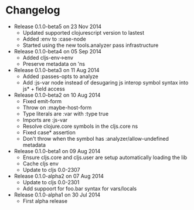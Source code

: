 Changelog
========================================
* Release 0.1.0-beta5 on 23 Nov 2014
  * Updated supported clojurescript version to lastest
  * Added :env to :case-node
  * Started using the new tools.analyzer pass infrastructure
* Release 0.1.0-beta4 on 05 Sep 2014
  * Added cljs-env->env
  * Preserve metadata on 'ns
* Release 0.1.0-beta3 on 11 Aug 2014
  * Added :passes-opts to analyze
  * Add :js-var node instead of desugaring js interop symbol syntax into js* + field access
* Release 0.1.0-beta2 on 10 Aug 2014
  * Fixed emit-form
  * Throw on :maybe-host-form
  * Type literals are :var with :type true
  * Imports are :js-var
  * Resolve clojure.core symbols in the cljs.core ns
  * Fixed case* assertion
  * Don't throw when the symbol has :analyzer/allow-undefined metadata
* Release 0.1.0-beta1 on 09 Aug 2014
  * Ensure cljs.core and cljs.user are setup automatically loading the lib
  * Cache cljs env
  * Update to cljs 0.0-2307
* Release 0.1.0-alpha2 on 07 Aug 2014
  * Update to cljs 0.0-2301
  * Add suppoort for foo.bar syntax for vars/locals
* Release 0.1.0-alpha1 on 30 Jul 2014
  * First alpha release

